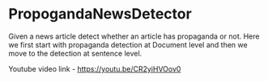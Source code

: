 # PropogandaNewsDetector
Given a news article detect whether an article has propaganda or not. Here we first start with propaganda detection at Document level and then we move to the detection at sentence level.


Youtube video link - https://youtu.be/CR2yiHVOov0
